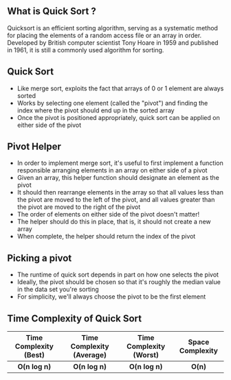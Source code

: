 ## What is Quick Sort ?

Quicksort is an efficient sorting algorithm, serving as a systematic method for placing the elements of a random access file or an array in order. Developed by British computer scientist Tony Hoare in 1959 and published in 1961, it is still a commonly used algorithm for sorting.

## Quick Sort

* Like merge sort, exploits the fact that arrays of 0 or 1 element are always sorted
* Works by selecting one element (called the "pivot") and finding the index where the pivot should end up in the sorted array
* Once the pivot is positioned appropriately, quick sort can be applied on either side of the pivot

## Pivot Helper

* In order to implement merge sort, it's useful to first implement a function responsible arranging elements in an array on either side of a pivot
* Given an array, this helper function should designate an element as the pivot
* It should then rearrange elements in the array so that all values less than the pivot are moved to the left of the pivot, and all values greater than the pivot are moved to the right of the pivot
* The order of elements on either side of the pivot doesn't matter!
* The helper should do this in place, that is, it should not create a new array
* When complete, the helper should return the index of the pivot

## Picking a pivot

* The runtime of quick sort depends in part on how one selects the pivot
* Ideally, the pivot should be chosen so that it's roughly the median value in the data set you're sorting
* For simplicity, we'll always choose the pivot to be the first element

## Time Complexity of Quick Sort

| Time Complexity (Best)   | Time Complexity (Average)	| Time Complexity (Worst) | Space Complexity |
|          :---:           |          :---:             |         :---:           |       :---:      |
|     **O(n log n)**       |      **O(n log n)**        |      **O(n log n)**     |      **O(n)**    |
